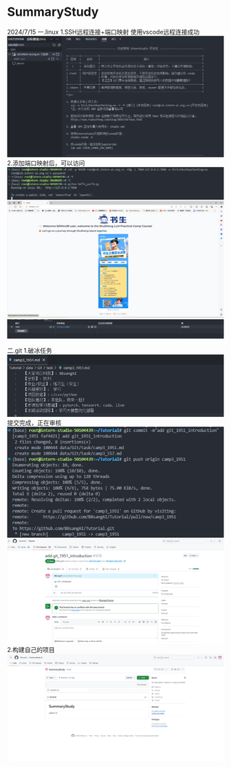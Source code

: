 # SummaryStudy
2024/7/15
一.linux
1.SSH远程连接+端口映射
使用vscode远程连接成功
![alt text](image-2.png)
2.添加端口映射后，可以访问
![alt text](image-7.png)
![alt text](image-4.png)
![alt text](image-3.png)

二.git
1.破冰任务
![alt text](image-1.png)
提交完成，正在审核
![alt text](image.png)
![alt text](image-5.png)
2.构建自己的项目
![alt text](image-6.png)

